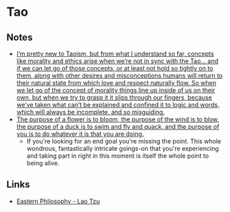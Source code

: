 # Tao

## Notes

* [I’m pretty new to Taoism, but from what I understand so far, concepts like morality and ethics arise when we’re not in sync with the Tao... and if we can let go of those concepts, or at least not hold so tightly on to them, along with other desires and misconceptions humans will return to their natural state from which love and respect naturally flow. So when we let go of the concept of morality things line up inside of us on their own, but when we try to grasp it it slips through our fingers, because we’ve taken what can’t be explained and confined it to logic and words, which will always be incomplete, and so misguiding.](https://www.reddit.com/r/taoism/comments/9rgqka/what_is_the_daoist_conceptionunderstanding_of/)
* [The purpose of a flower is to bloom, the purpose of the wind is to blow, the purpose of a duck is to swim and fly and quack, and the purpose of you is to do whatever it is that you are doing.](https://www.reddit.com/r/taoism/comments/9qnmt2/what_is_the_point_of_being_here_of_being_alive/)
  * If you're looking for an end goal you're missing the point. This whole wondrous, fantastically intricate goings-on that you're experiencing and taking part in right in this moment is itself the whole point to being alive.

## Links

* [Eastern Philosophy - Lao Tzu](https://www.youtube.com/watch?v=dFb7Hxva5rg)

